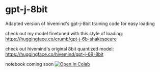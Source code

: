 # gpt-j-8bit
Adapted version of hivemind's gpt-j-8bit training code for easy loading

check out my model finetuned with this style of loading: https://huggingface.co/crumb/gpt-j-6b-shakespeare

check out hivemind's original 8bit quantized model: https://huggingface.co/hivemind/gpt-j-6B-8bit

notebook coming soon [![Open In Colab](https://colab.research.google.com/assets/colab-badge.svg)](https://colab.research.google.com/github/aicrumb/gpt-j-8bit/blob/master/demo.ipynb)
